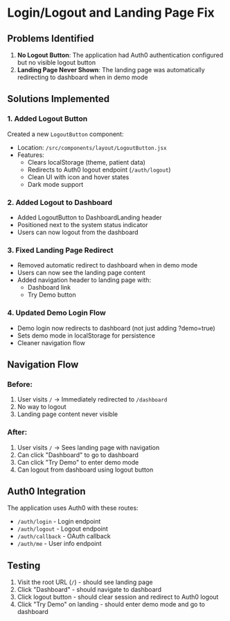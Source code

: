 # Login/Logout and Landing Page Fix

## Problems Identified
1. **No Logout Button**: The application had Auth0 authentication configured but no visible logout button
2. **Landing Page Never Shown**: The landing page was automatically redirecting to dashboard when in demo mode

## Solutions Implemented

### 1. Added Logout Button
Created a new `LogoutButton` component:
- Location: `/src/components/layout/LogoutButton.jsx`
- Features:
  - Clears localStorage (theme, patient data)
  - Redirects to Auth0 logout endpoint (`/auth/logout`)
  - Clean UI with icon and hover states
  - Dark mode support

### 2. Added Logout to Dashboard
- Added LogoutButton to DashboardLanding header
- Positioned next to the system status indicator
- Users can now logout from the dashboard

### 3. Fixed Landing Page Redirect
- Removed automatic redirect to dashboard when in demo mode
- Users can now see the landing page content
- Added navigation header to landing page with:
  - Dashboard link
  - Try Demo button
  
### 4. Updated Demo Login Flow
- Demo login now redirects to dashboard (not just adding ?demo=true)
- Sets demo mode in localStorage for persistence
- Cleaner navigation flow

## Navigation Flow

### Before:
1. User visits `/` → Immediately redirected to `/dashboard`
2. No way to logout
3. Landing page content never visible

### After:
1. User visits `/` → Sees landing page with navigation
2. Can click "Dashboard" to go to dashboard
3. Can click "Try Demo" to enter demo mode
4. Can logout from dashboard using logout button

## Auth0 Integration
The application uses Auth0 with these routes:
- `/auth/login` - Login endpoint
- `/auth/logout` - Logout endpoint  
- `/auth/callback` - OAuth callback
- `/auth/me` - User info endpoint

## Testing
1. Visit the root URL (`/`) - should see landing page
2. Click "Dashboard" - should navigate to dashboard
3. Click logout button - should clear session and redirect to Auth0 logout
4. Click "Try Demo" on landing - should enter demo mode and go to dashboard